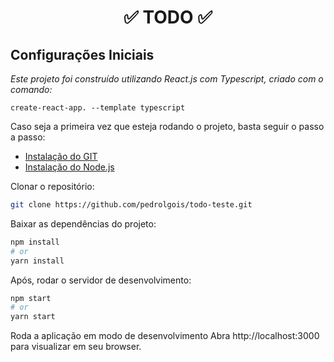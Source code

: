 <h1 align="center">
  ✅ TODO ✅
</h1>

## Configurações Iniciais

<p>
    <em>
        Este projeto foi construído utilizando React.js com Typescript, criado com o comando:
    </em>
</p>

`create-react-app. --template typescript`

Caso seja a primeira vez que esteja rodando o projeto, basta seguir o passo a passo:

- [Instalação do GIT](docs/git.md)
- [Instalação do Node.js](docs/node.md)

Clonar o repositório:

```bash
git clone https://github.com/pedrolgois/todo-teste.git
```

Baixar as dependências do projeto:

```bash
npm install
# or
yarn install
```

Após, rodar o servidor de desenvolvimento:

```bash
npm start
# or
yarn start
```

Roda a aplicação em modo de desenvolvimento
Abra http://localhost:3000 para visualizar em seu browser.
